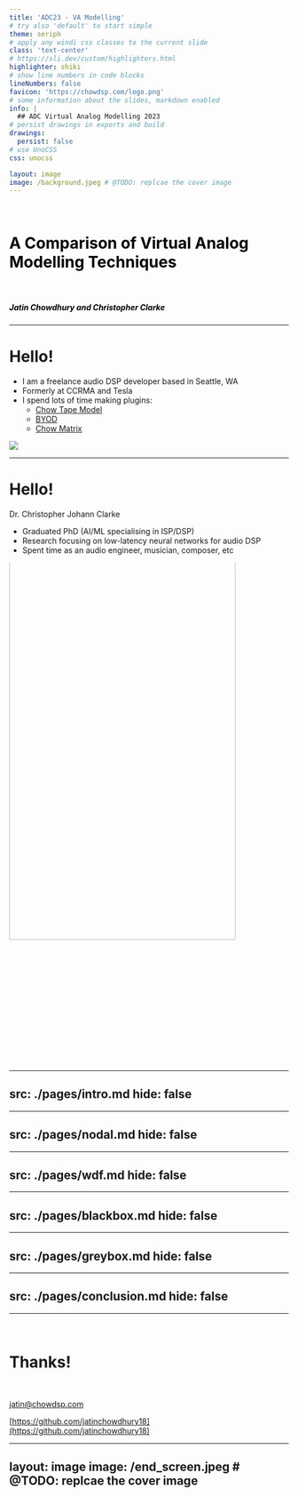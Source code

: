 ```yaml
---
title: 'ADC23 - VA Modelling'
# try also 'default' to start simple
theme: seriph
# apply any windi css classes to the current slide
class: 'text-center'
# https://sli.dev/custom/highlighters.html
highlighter: shiki
# show line numbers in code blocks
lineNumbers: false
favicon: 'https://chowdsp.com/logo.png'
# some information about the slides, markdown enabled
info: |
  ## ADC Virtual Analog Modelling 2023
# persist drawings in exports and build
drawings:
  persist: false
# use UnoCSS
css: unocss

layout: image
image: /background.jpeg # @TODO: replcae the cover image
---
```


<br/>
<h1 style="color:black">A Comparison of Virtual Analog Modelling Techniques</h1>

<br/>
<h5 style="color:black">Jatin Chowdhury and Christopher Clarke</h5>

---

# Hello!

<div grid="~ cols-2 gap-4">
<div>

- I am a freelance audio DSP developer based in Seattle, WA
- Formerly at CCRMA and Tesla
- I spend lots of time making plugins:
  - [Chow Tape Model](https://github.com/jatinchowdhury18/AnalogTapeModel)
  - [BYOD](https://github.com/Chowdhury-DSP/BYOD)
  - [Chow Matrix](https://github.com/Chowdhury-DSP/ChowMatrix)
</div>
<div>
<img src="/headshot.jpg"/>
</div>
</div>

---

# Hello!

<div grid="~ cols-2 gap-4">
<div>
Dr. Christopher Johann Clarke

- Graduated PhD (AI/ML specialising in ISP/DSP)
- Research focusing on low-latency neural networks for audio DSP
- Spent time as an audio engineer, musician, composer, etc

</div>
<div style="overflow: hidden; height: 900px; width: auto; display: block; margin-left: auto; margin-right: auto;">
    <img src="/headshot_chris.jpg" style="width: 90%; margin-top: -50px;" />
</div>
</div>

---
src: ./pages/intro.md
hide: false
---

---
src: ./pages/nodal.md
hide: false
---

---
src: ./pages/wdf.md
hide: false
---

---
src: ./pages/blackbox.md
hide: false
---

---
src: ./pages/greybox.md
hide: false
---

---
src: ./pages/conclusion.md
hide: false
---

---


<br/>

# Thanks!
<br/>

[jatin@chowdsp.com](mailto:chowdsp@gmail.com)

[https://github.com/jatinchowdhury18](https://github.com/jatinchowdhury18)

---
layout: image
image: /end_screen.jpeg # @TODO: replcae the cover image
---
